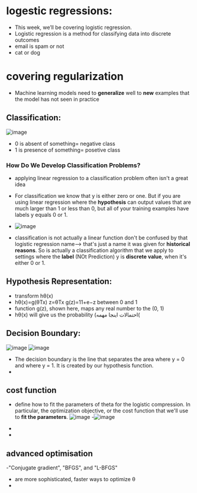 # logestic regressions:
- This week, we’ll be covering logistic regression.
- Logistic regression is a method for classifying data into discrete outcomes
- email is spam or not
- cat or dog
# covering regularization
- Machine learning models need to **generalize** well to **new** examples that the model has not seen in practice

## Classification:
![image](https://user-images.githubusercontent.com/44142415/117564668-6f287b00-b0c2-11eb-8388-75083290c203.png)
- 0 is absent of something= negative class
- 1 is presence of something= posetive class
### How Do We Develop Classification Problems?
- applying linear regression to a classification problem often isn't a great idea
- For classification we know that y is either zero or one. But if you are using linear regression where the **hypothesis** 
can output values that are much larger than 1 or less than 0,
but all of your training examples have labels y equals 0 or 1. 

- ![image](https://user-images.githubusercontent.com/44142415/117565422-5e7a0400-b0c6-11eb-8926-0c953fc71b7d.png)
- classification is not actually a linear function don't be confused by that logistic regression name--> that's just a name it was given for **historical reasons**.
So is actually a classification
algorithm that we apply to settings where the **label** (NOt Prediction) y is **discrete value**,
when it's either 0 or 1.

## Hypothesis Representation:
- transform hθ(x)
- hθ(x)=g(θTx)    z=θTx   g(z)=11+e−z  between 0 and 1
-  function g(z), shown here, maps any real number to the (0, 1)
- hθ​(x) will give us the probability (احتمالات اینجا مهمه(


## Decision Boundary:
![image](https://user-images.githubusercontent.com/44142415/117577178-efb89d00-b0fd-11eb-9926-cc9dba1519ff.png)
![image](https://user-images.githubusercontent.com/44142415/117577192-019a4000-b0fe-11eb-89c0-d0e8002527bf.png)

- The decision boundary is the line that separates the area where y = 0 and where y = 1. It is created by our hypothesis function.
- 

## cost function
- define how to fit the parameters of theta for
the logistic compression.
In particular,  the optimization objective, or
the cost function that we'll use to **fit the parameters**. 
![image](https://user-images.githubusercontent.com/44142415/117646774-69559700-b1a1-11eb-8cd9-582ca71b6617.png)
-![image](https://user-images.githubusercontent.com/44142415/117786247-8b5f2000-b25a-11eb-9377-756f2b120719.png)

-
-
## advanced optimisation
-"Conjugate gradient", "BFGS", and "L-BFGS" 
- are more sophisticated, faster ways to optimize θ 
- 

